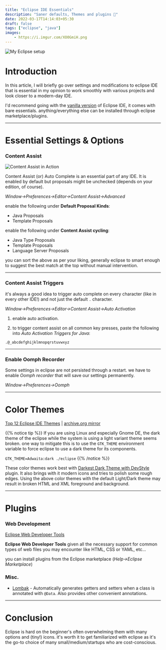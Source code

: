 ```yaml
---
title: "Eclipse IDE Essentials"
description: "Saner defaults, Themes and plugins 💫"
date: 2022-03-17T14:14:03+05:30
draft: false
tags: ["eclipse", "java"]
images:
    - https://i.imgur.com/XO0GmiH.png
---
```


![My Eclipse setup](https://i.imgur.com/ucKScjF.png "My eclipse IDE")

# Introduction

In this article, I will briefly go over settings and modifications to eclipse IDE that is essential in my opinion to work smoothly with various projects and look closer to a modern-day IDE.

I'd recommend going with the [vanilla version](https://www.eclipse.org/downloads/) of Eclipse IDE, it comes with bare essentials. anything/everything else can be installed through eclipse marketplace/plugins.

---

# Essential Settings & Options

### Content Assist

![Content Assist in Action](https://i.imgur.com/KOGUReO.png "Content Assist in Action")

Content Assist (or) Auto Complete is an essential part of any IDE. It is enabled by default but proposals might be unchecked (depends on your edition, of course).

*Window->Preferences->Editor->Content Assist->Advanced*

enable the following under **Default Proposal Kinds**:

* Java Proposals
* Template Proposals

enable the following under **Content Assist cycling**:

* Java Type Proposals
* Template Proposals
* Language Server Proposals

you can sort the above as per your liking, generally eclipse to smart enough to suggest the best match at the top without manual intervention.

---

### Content Assist Triggers

it's always a good idea to trigger auto complete on every character (like in every other IDE!) and not just the default `.` character.

*Window->Preferences->Editor->Content Assist->Auto Activation*

1. enable auto activation.

2. to trigger content assist on all common key presses, paste the following into *Auto Activation Triggers for Java*:

`.@_abcdefghijklmnopqrstuvwxyz`

---

### Enable Oomph Recorder

Some settings in eclipse are not persisted through a restart. we have to enable *Oomph recorder* that will save our settings permanently.

*Window->Preferences->Oomph*

---

# Color Themes
    
[Top 12 Eclipse IDE Themes]()
| [archive.org mirror](https://web.archive.org/web/20220318170730/https://www.tabnine.com/blog/top-eclipse-ide-themes/)

{{% notice tip %}}
If you are using Linux and especially Gnome DE, the dark theme of the eclipse while the system is using a light variant theme seems broken. one way to mitigate this is to use the `GTK_THEME` environment variable to force eclipse to use a dark theme for its components.

`GTK_THEME=Adwaita:dark ./eclipse`
{{% /notice %}}

These color themes work best with [Darkest Dark Theme with DevStyle](https://marketplace.eclipse.org/content/darkest-dark-theme-devstyle) plugin. It also brings with it modern icons and tries to polish some rough edges. Using the above color themes with the default Light/Dark theme may result in broken  HTML and XML foreground and background.

---

# Plugins

### Web Development

[Eclipse Web Developer Tools](https://marketplace.eclipse.org/content/eclipse-web-developer-tools-0)

**Eclipse Web Developer Tools** given all the necessary support for common types of web files you may encounter like HTML, CSS or YAML, etc...

you can install plugins from the Eclipse marketplace (*Help->Eclipse Marketplace*)

### Misc.

* [Lombak](https://projectlombok.org/setup/eclipse) - Automatically generates getters and setters when a class is annotated with `@Data`. Also provides other convenient annotations. 

---

# Conclusion

Eclipse is hard on the beginner's often overwhelming them with many options and (tiny!) icons. it's worth it to get familiarized with eclipse as it's the go-to choice of many small/medium/startups who are cost-conscious.

